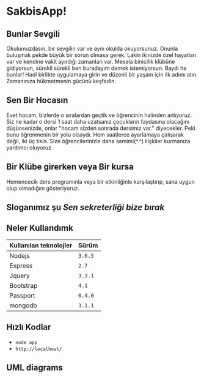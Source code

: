 # SakbisApp! 
## Bunlar Sevgili
Okulumuzdasın, bir sevgilin var ve aynı okulda okuyorsunuz. Onunla buluşmak pekde büyük bir sorun olmasa gerek.
Lakin ikinizde özel hayatları var ve kendine vakit ayırdığı zamanları var. Mesela binicilik klübüne gidiyorsun,
sürekli sürekli ben buradayım demek istemiyorsun. Baydı he bunlar! 
Hadi birlikte uygulamaya girin ve düzenli bir yaşam için ilk adımı atın. Zamanınıza hükmetmenin gücünü keşfedin.
## Sen Bir Hocasın
Evet hocam, bizlerde o sıralardan geçtik ve öğrencinin halinden anlıyoruz. Siz ne kadar o dersi 1 saat daha uzatsanız
çocukların faydasına olacağını düşünsenizde, onlar "hocam sizden sonrada dersimiz var." diyecekler.
Peki bunu öğrenmenin bir yolu olsaydı. Hem saatlerce ayarlamaya çalışarak değil, iki üç tıkla.
Size öğrencilerinizle daha samimi(^.^) ilişkiler kurmanıza yardımcı oluyoruz.
## Bir Klübe girerken veya Bir kursa
Hemencecik ders programınla veya bir etkinliğinle karşılaştırıp, sana uygun olup olmadığını gösteriyoruz.

## Sloganımız şu _Sen sekreterliği bize bırak_

## Neler Kullandımk                 
Kullanılan teknolojler  | Sürüm
------------- | -------------
Nodejs  | `3.6.5`
Express  | `2.7`
Jquery  | `3.3.1` 
Bootstrap  | `4.1` 
Passport | `0.4.0`
mongodb | `3.1.1`

 


## Hızlı Kodlar
- `node app` 
- `http://localhost/` 

## UML diagrams

